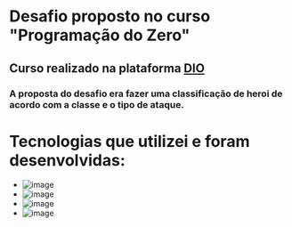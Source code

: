 # Desafio proposto no curso "Programação do Zero"

## Curso realizado na plataforma [DIO](https://web.dio.me/track/potencia-tech-ifood-programacao-do-zero)

### A proposta do desafio era fazer uma classificação de heroi de acordo com a classe e o tipo de ataque.



# Tecnologias que utilizei e foram desenvolvidas: 
- ![image](https://img.shields.io/badge/GitHub-100000?style=for-the-badge&logo=github&logoColor=white)
- ![image](https://img.shields.io/badge/Git-black?style=for-the-badge&logo=git&logoColor=white)
- ![image](https://img.shields.io/badge/JavaScript-black?style=for-the-badge&logo=javascript&logoColor=white)
- ![image](https://img.shields.io/badge/Node.js-black?style=for-the-badge&logo=node.js&logoColor=white)
